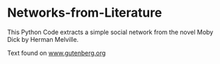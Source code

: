 # Networks-from-Literature

This Python Code extracts a simple social network from the novel Moby Dick by Herman Melville.

Text found on www.gutenberg.org
